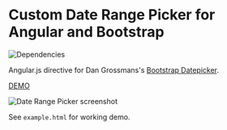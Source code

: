 # Custom Date Range Picker for Angular and Bootstrap
![Dependencies](https://david-dm.org/fragaria/angular-daterangepicker.png)

Angular.js directive for Dan Grossmans's [Bootstrap Datepicker](https://github.com/dangrossman/bootstrap-daterangepicker).

[DEMO](http://dave-k.github.io/angular-daterangepicker/)

![Date Range Picker screenshot](http://i.imgur.com/kEYML4O.png)

See `example.html` for working demo.
